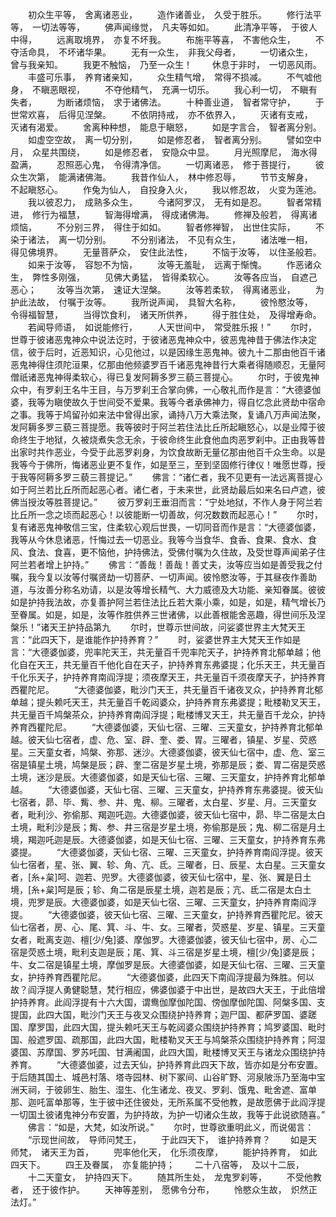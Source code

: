 <!-- { "loadSidebar": true } -->
　　初众生平等，　舍离诸恶业，
　　造作诸善业，　久受于胜乐。
　　修行法平等，　一切法等等，
　　佛声闻缘觉，　凡夫等如如。
　　此清净平等，　于彼人中得，
　　远离取境界，　亦复不坏我。
　　布施平等喜，　不害他众生，
　　不夺活命具，　不坏诸华果。
　　无有一众生，　非我父母者，
　　一切诸众生，　曾与我亲知。
　　我更不触恼，　乃至一众生！
　　休息于非时，　一切恶风雨。
　　丰盛可乐事，　养育诸亲知，
　　众生精气增，　常得不损减。
　　不气嘘他身，　不瞋恶眼视，
　　不夺他精气，　充满一切乐。
　　我心利一切，　不瞋有失者，
　　为断诸烦恼，　求于诸佛法。
　　十种善业道，　智者常守护，
　　于世常欢喜，　后得见涅槃。
　　不依阴持戒，　亦不依界入，
　　灭诸有支戒，　灭诸有渴爱。
　　舍离种种想，　能息于瞋怒，
　　如是字言合，　智者离分别。
　　如虚空空故，　离一切分别，
　　如是修忍者，　智者离分别。
　　譬如空中月，　众星共围绕，
　　如是修忍者，　安隐众中显。
　　月光照摩尼，　海水得盈满，
　　忍照恶心鬼，　令得清净信。
　　一切离诸恶，　修于菩提行，
　　彼众生次第，　能满诸佛海。
　　我昔作仙人，　林中修忍辱，
　　节节支解身，　不起瞋怒心。
　　作兔为仙人，　自投身入火，
　　我以修忍故，　火变为莲池。
　　我以彼忍力，　成熟多众生，
　　今诸阿罗汉，　无有如是忍。
　　智者常精进，　修行为福慧，
　　智海得增满，　得成诸佛海。
　　修禅及般若，　得离诸烦恼，
　　不分别三界，　得住于如如。
　　智者修禅智，　出世住实际，
　　不染于诸法，　离一切分别。
　　不分别诸法，　不见有众生，
　　诸法唯一相，　得见佛境界。
　　无量菩萨众，　安住此法性，
　　不恼于汝等，　以住圣般若。
　　如来于汝等，　容恕不为恼，
　　汝等无羞耻，　远离于惭愧。
　　作恶诸众生，　弊性多刚强，
　　见佛大勇猛，　皆得柔软心。
　　汝等各应当，　自遮己恶心；
　　汝等当次第，　速证大涅槃。
　　汝等若柔软，　得离诸恶业，
　　为护此法故，　付嘱于汝等。
　　我所说声闻，　具智大名称，
　　彼怜愍汝等，　令得福智慧，
　　当得饮食利，　诸天所供养，
　　得于胜住处，　及得增寿命。
　　若闻导师语，　如说能修行，
　　人天世间中，　常受胜乐报！”
　　尔时，世尊于彼诸恶鬼神众中说法讫时，于彼诸恶鬼神众中，彼恶鬼神昔于佛法作决定信，彼于后时，近恶知识，心见他过，以是因缘生恶鬼神。彼九十二那由他百千诸恶鬼神得住须陀洹果，亿那由他频婆罗百千诸恶鬼神昔行大乘者得随顺忍，无量阿僧祇诸恶鬼神得柔软心，得已复发阿耨多罗三藐三菩提心。
　　尔时，于彼鬼神众中，有罗刹王名牛王目，与万罗刹王合掌向佛，一心敬礼而作是言：“大德婆伽婆，我等为瞋使故久于世间受不爱果。我等今者承佛神力，得自忆念此贤劫中宿命之事。我等于鸠留孙如来法中曾得出家，诵持八万大乘法聚，复诵八万声闻法聚，发阿耨多罗三藐三菩提愿。我等彼时于阿兰若住法比丘所起瞋怒心，以是业障于彼命终生于地狱，久被烧煮失念无余，于彼命终生此食他血肉恶罗刹中。正由我等昔出家时共作恶业，今受于此恶罗刹身，为饮食故断无量亿那由他百千众生命。以是我等今于佛所，悔诸恶业更不复作，如是至三，至到坚固修行律仪！唯愿世尊，授于我等阿耨多罗三藐三菩提记。”
　　佛言：“诸仁者，我不见更有一法远离菩提心如于阿兰若比丘所而起恶心者。诸仁者，于未来世，此贤劫最后如来名曰卢遮，彼佛当授汝等胜菩提记。”
　　彼万罗刹王垂泪而言：“宁处地狱，不作人身于阿兰若比丘所一念之顷而起恶心！以彼能断一切善故，何况数数而起恶心！”
　　尔时，复有诸恶鬼神敬信三宝，住柔软心观后世畏，一切同音而作是言：“大德婆伽婆，我等从今休息诸恶，忏悔过去一切恶业。我等今当食华、食香、食果、食水、食风、食法、食喜，更不恼他，护持佛法，受佛付嘱为久住故，及受世尊声闻弟子住阿兰若者增上护持。”
　　佛言：“善哉！善哉！善丈夫，汝等应当如是善受我之付嘱，我今复以汝等付嘱贤劫一切菩萨、一切声闻。彼怜愍汝等，于其昼夜作善助道，与汝善分称名劝请，以是汝等增长精气、大力威德及大功能、亲知眷属。彼彼如是护持我法故，亦复善护阿兰若住法比丘若大乘小乘，如是，如是，精气增长乃至眷属。如是，如是，汝等作胜供养三世诸佛，以此善根能舍恶趣，得世间乐及涅槃乐！”诸天王护持品第九
　　尔时，世尊示世间故，问娑婆世界主大梵天王言：“此四天下，是谁能作护持养育？”
　　时，娑婆世界主大梵天王作如是言：“大德婆伽婆，兜率陀天王，共无量百千兜率陀天子，护持养育北郁单越；他化自在天王，共无量百千他化自在天子，护持养育东弗婆提；化乐天王，共无量百千化乐天子，护持养育南阎浮提；须夜摩天王，共无量百千须夜摩天子，护持养育西瞿陀尼。
　　“大德婆伽婆，毗沙门天王，共无量百千诸夜叉众，护持养育北郁单越；提头赖吒天王，共无量百千乾闼婆众，护持养育东弗婆提；毗楼勒叉天王，共无量百千鸠槃茶众，护持养育南阎浮提；毗楼博叉天王，共无量百千龙众，护持养育西瞿陀尼。
　　“大德婆伽婆，天仙七宿、三曜、三天童女，护持养育北郁单越。彼天仙七宿者，虚、危、室、辟、奎、娄、胃。三曜者，镇星、岁星、荧惑星。三天童女者，鸠槃、弥那、迷沙。大德婆伽婆，彼天仙七宿中，虚、危、室三宿是镇星土境，鸠槃是辰；辟、奎二宿是岁星土境，弥那是辰；娄、胃二宿是荧惑土境，迷沙是辰。大德婆伽婆，如是天仙七宿、三曜、三天童女，护持养育北郁单越。
　　“大德婆伽婆，天仙七宿、三曜、三天童女，护持养育东弗婆提。彼天仙七宿者，昴、毕、觜、参、井、鬼、柳。三曜者，太白星、岁星、月。三天童女者，毗利沙、弥偷那、羯迦吒迦。大德婆伽婆，彼天仙七宿中，昴、毕二宿是太白土境，毗利沙是辰；觜、参、井三宿是岁星土境，弥偷那是辰；鬼、柳二宿是月土境，羯迦吒迦是辰。大德婆伽婆，如是天仙七宿、三曜、三天童女，护持养育东弗婆提。
　　“大德婆伽婆，天仙七宿、三曜、三天童女，护持养育南阎浮提。彼天仙七宿者，星、张、翼、轸、角、亢、氐。三曜者，日、辰星、太白星。三天童女者，[糸+枲]呵、迦若、兜罗。大德婆伽婆，彼天仙七宿中，星、张、翼是日土境，[糸+枲]呵是辰；轸、角二宿是辰星土境，迦若是辰；亢、氐二宿是太白土境，兜罗是辰。大德婆伽婆，如是天仙七宿、三曜、三天童女，护持养育南阎浮提。
　　“大德婆伽婆，彼天仙七宿、三曜、三天童女，护持养育西瞿陀尼。彼天仙七宿者，房、心、尾、箕、斗、牛、女。三曜者，荧惑星、岁星、镇星。三天童女者，毗离支迦、檀[少/兔]婆、摩伽罗。大德婆伽婆，彼天仙七宿中，房、心二宿是荧惑土境，毗利支迦是辰；尾、箕、斗三宿是岁星土境，檀[少/兔]婆是辰；牛、女二宿是镇星土境，摩伽罗是辰。大德婆伽婆，如是天仙七宿、三曜、三天童女，护持养育西瞿陀尼。
　　“大德婆伽婆，此四天下南阎浮提最为殊胜。何以故？阎浮提人勇健聪慧，梵行相应，佛婆伽婆于中出世，是故四大天王，于此倍增护持养育。此阎浮提有十六大国，谓鸯伽摩伽陀国、傍伽摩伽陀国、阿槃多国、支提国，此四大国，毗沙门天王与夜叉众围绕护持养育；迦尸国、都萨罗国、婆蹉国、摩罗国，此四大国，提头赖吒天王与乾闼婆众围绕护持养育；鸠罗婆国、毗时国、般遮罗国、疏那国，此四大国，毗楼勒叉天王与鸠槃茶众围绕护持养育；阿湿婆国、苏摩国、罗苏吒国、甘满阇国，此四大国，毗楼博叉天王与诸龙众围绕护持养育。
　　“大德婆伽婆，过去天仙，护持养育此四天下故，皆亦如是分布安置。于后随其国土、城邑村落、塔寺园林、树下冢间、山谷旷野、河泉陂泺乃至海中宝洲天祠，于彼卵生、胎生、湿生、化生诸龙、夜叉、罗刹、饿鬼、毗舍遮、富单那、迦吒富单那等，生于彼中还住彼处，无所系属不受他教，是故愿佛于此阎浮提一切国土彼诸鬼神分布安置，为护持故，为护一切诸众生故，我等于此说欲随喜。”
　　佛言：“如是，大梵，如汝所说。”
　　尔时，世尊欲重明此义，而说偈言：
　　“示现世间故，　导师问梵王，
　　于此四天下，　谁护持养育？
　　如是天师梵，　诸天王为首，
　　兜率他化天，　化乐须夜摩，
　　能护持养育，　如此四天下。
　　四王及眷属，　亦复能护持；
　　二十八宿等，　及以十二辰，
　　十二天童女，　护持四天下。
　　随其所生处，　龙鬼罗刹等，
　　不受他教者，　还于彼作护。
　　天神等差别，　愿佛令分布，
　　怜愍众生故，　炽然正法灯。”
